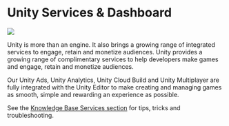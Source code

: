 Unity Services & Dashboard
=========

![](../uploads/Main/ServicesIntroPic.jpg)

Unity is more than an engine. It also brings a growing range of integrated services to engage, retain and monetize audiences. Unity provides a growing range of complimentary services to help developers make games and engage, retain and monetize audiences.

Our Unity Ads, Unity Analytics, Unity Cloud Build and Unity Multiplayer are fully integrated with the Unity Editor to make creating and managing games as smooth, simple and rewarding an experience as possible.

See the [Knowledge Base Services section](https://support.unity3d.com/hc/en-us/categories/200417079-Services) for tips, tricks and troubleshooting.